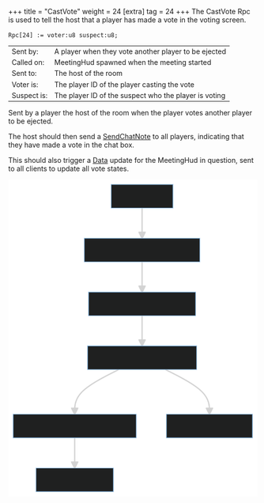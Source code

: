 +++
title = "CastVote"
weight = 24
[extra]
tag = 24
+++
The CastVote Rpc is used to tell the host that a player has made a vote in the voting screen.

<!-- more -->

```
Rpc[24] := voter:u8 suspect:u8;
```

|             |                                                       |
| ----------- | ----------------------------------------------------- |
| Sent by:    | A player when they vote another player to be ejected  |
| Called on:  | MeetingHud spawned when the meeting started           |
| Sent to:    | The host of the room                                  |
| Voter is:   | The player ID of the player casting the vote          |
| Suspect is: | The player ID of the suspect who the player is voting |

Sent by a player the host of the room when the player votes another player to be ejected.

The host should then send a [SendChatNote](@/networking/rpc/16_sendchatnote.md) to all players, indicating that they have made a vote in the chat box.

This should also trigger a [Data](@/networking/gamedata/1_data.md) update for the MeetingHud in question, sent to all clients to update all vote states.

![](cast_vote_diagram.svg)
